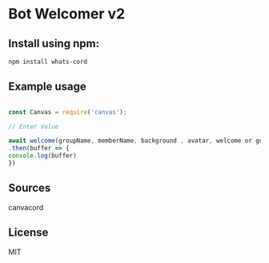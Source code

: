 Bot Welcomer v2
====================

## Install using npm:

``` bash
npm install whats-cord
```

## Example usage

```javascript

const Canvas = require('canvas');

// Enter Value

await welcome(groupName, memberName, background , avatar, welcome or goodbye )
.then(buffer => {
console.log(buffer)
})
```
## Sources

canvacord

## License

MIT
